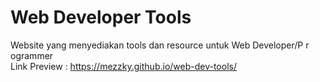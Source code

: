 # Web Developer Tools
Website yang menyediakan tools dan resource untuk Web Developer/P r ogrammer<br>
Link Preview : https://mezzky.github.io/web-dev-tools/
